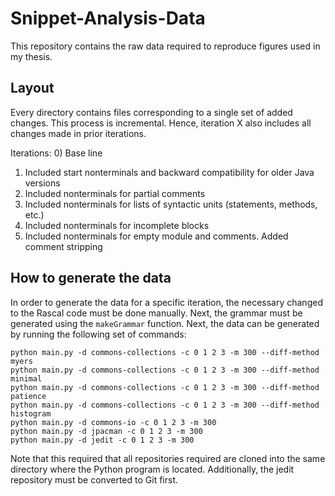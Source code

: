 # Snippet-Analysis-Data

This repository contains the raw data required to reproduce figures
used in my thesis.

## Layout

Every directory contains files corresponding to a single set of added
changes. This process is incremental. Hence, iteration X also includes
all changes made in prior iterations.

Iterations:
0) Base line
1) Included start nonterminals and backward compatibility for older Java versions
2) Included nonterminals for partial comments
3) Included nonterminals for lists of syntactic units (statements, methods, etc.)
4) Included nonterminals for incomplete blocks
5) Included nonterminals for empty module and comments. Added comment stripping

## How to generate the data

In order to generate the data for a specific iteration, the necessary
changed to the Rascal code must be done manually. Next, the grammar
must be generated using the `makeGrammar` function. Next, the data
can be generated by running the following set of commands:

```
python main.py -d commons-collections -c 0 1 2 3 -m 300 --diff-method myers
python main.py -d commons-collections -c 0 1 2 3 -m 300 --diff-method minimal
python main.py -d commons-collections -c 0 1 2 3 -m 300 --diff-method patience
python main.py -d commons-collections -c 0 1 2 3 -m 300 --diff-method histogram
python main.py -d commons-io -c 0 1 2 3 -m 300
python main.py -d jpacman -c 0 1 2 3 -m 300
python main.py -d jedit -c 0 1 2 3 -m 300
```

Note that this required that all repositories required are cloned into
the same directory where the Python program is located. Additionally,
the jedit repository must be converted to Git first.

